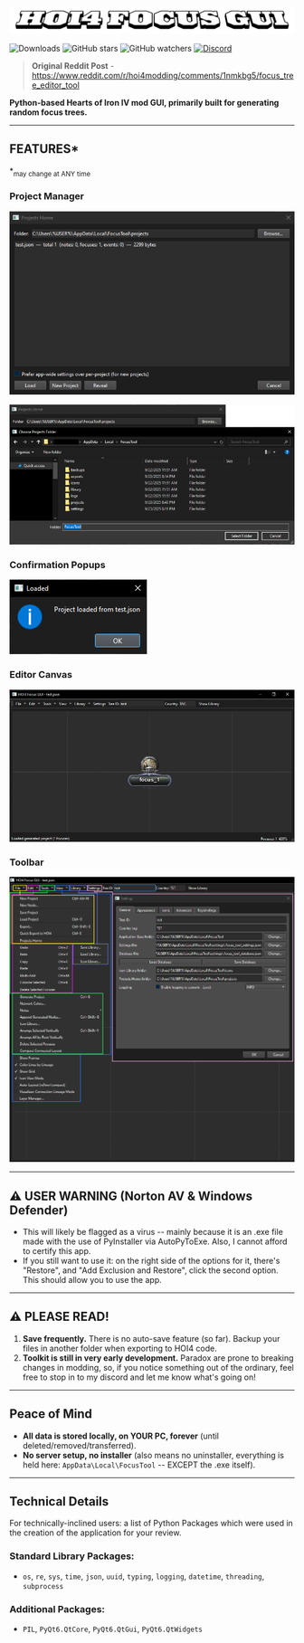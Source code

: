 ![# HOI4 Focus GUI](images/HOI4TEXT.png)

![Downloads](https://img.shields.io/github/downloads/TheCascadian/HOI4FocusGUI/total)
![GitHub stars](https://img.shields.io/github/stars/TheCascadian/HOI4FocusGUI?style=flat-square)
![GitHub watchers](https://img.shields.io/github/watchers/TheCascadian/HOI4FocusGUI?style=flat-square)
[![Discord](https://img.shields.io/discord/1201161505442381884?label=Discord&logo=discord&style=flat-square)](https://discord.com/invite/RuaR7CBy7Z)


> **Original Reddit Post** - https://www.reddit.com/r/hoi4modding/comments/1nmkbg5/focus_tree_editor_tool

**Python-based Hearts of Iron IV mod GUI, primarily built for generating random focus trees.**

---

## FEATURES*
*<sub>may change at ANY time</sub>

### Project Manager

![Project Manager](images/project_manager.PNG)

![App Folders](images/app_folders.png)

### Confirmation Popups

![Loaded Project Dialog](images/loaded_project_dialog.PNG)

### Editor Canvas

![Project Canvas](images/project_canvas.PNG)

### Toolbar

![Main Toolbar](images/main_toolbar.png)

---

## ⚠️ USER WARNING (Norton AV & Windows Defender)

- This will likely be flagged as a virus -- mainly because it is an .exe file made with the use of PyInstaller via AutoPyToExe. Also, I cannot afford to certify this app. 
- If you still want to use it: on the right side of the options for it, there's "Restore", and "Add Exclusion and Restore", click the second option. This should allow you to use the app.

---

## ⚠️ **PLEASE READ!**

1. **Save frequently.** There is no auto-save feature (so far). Backup your files in another folder when exporting to HOI4 code.
2. **Toolkit is still in very early development.** Paradox are prone to breaking changes in modding, so, if you notice something out of the ordinary, feel free to stop in to my discord and let me know what's going on!

---

## Peace of Mind

- **All data is stored locally, on YOUR PC, forever** (until deleted/removed/transferred).
- **No server setup, no installer** (also means no uninstaller, everything is held here: `AppData\Local\FocusTool` -- EXCEPT the .exe itself).

---

## Technical Details

For technically-inclined users: a list of Python Packages which were used in the creation of the application for your review.

### Standard Library Packages:
- `os`, `re`, `sys`, `time`, `json`, `uuid`, `typing`, `logging`, `datetime`, `threading`, `subprocess`

### Additional Packages:
- `PIL`, `PyQt6.QtCore`, `PyQt6.QtGui`, `PyQt6.QtWidgets`
